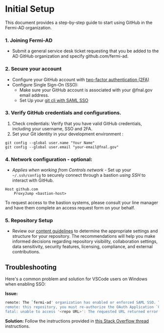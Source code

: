 # Initial Setup

This document provides a step-by-step guide to start using GitHub in the Fermi-AD organization.

###  1. Joining Fermi-AD
- Submit a general service desk ticket requesting that you be added to the AD GitHub organization and specify github.com/fermi-ad.

### 2. Secure your account 
- Configure your  GitHub account with [two-factor authentication (2FA)](https://docs.github.com/en/authentication/securing-your-account-with-two-factor-authentication-2fa/configuring-two-factor-authentication)
- Configure Single Sign-On (SSO):
   - Make sure your GitHub account is associated with your @fnal.gov email address.
   - Set Up your [git cli with SAML SSO](https://docs.github.com/en/enterprise-cloud@latest/authentication/authenticating-with-saml-single-sign-on/about-authentication-with-saml-single-sign-on#authorizing-personal-access-tokens-and-ssh-keys-with-saml-sso)

### 3. Verify GitHub credentials and configurations.
  1. Check credentials: Verify that you have valid GitHub credentials, including your username, SSO and 2FA.
  2. Set your Git identity in your development environment :

```
git config --global user.name "Your Name"
git config --global user.email "your-email@fnal.gov"
```

### 4. Network configuration - optional:
-  _Applies when working from Controls network_ - Set up your `~/.ssh/config` to securely connect through a bastion _using SSH_ to interact with GitHub.

```~/.ssh/config
Host github.com
    ProxyJump <bastion-host>
```
To request access to the bastion systems, please consult your line manager and have them complete an access request form on your behalf.

### 5. Repository Setup
- Review our [content guidelines](./content-guidelines.md) to determine the appropriate settings and structure for your repository. The recommendations will help you make informed decisions regarding repository visibility, collaboration settings, data sensitivity, security features, licensing, compliance, and external contributions.


## Troubleshooting

 Here's a common problem and solution for VSCode users on Windows when enabling SSO:

 **Issue:**
```sh
remote: The `fermi-ad' organization has enabled or enforced SAML SSO. To access
remote: this repository, you must re-authorize the OAuth Application `Git Credential Manager`.
fatal: unable to access '<repo URL>': The requested URL returned error: 403
```
**Solution:** Follow the instructions provided in [this Stack Overflow thread](https://stackoverflow.com/questions/66475833/how-to-re-authorize-the-oauth-application-git-credential-manager) instructions.
